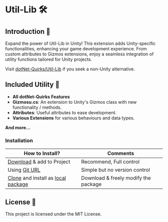 # Util-Lib 🛠️

## Introduction 🌟
Expand the power of Util-Lib in Unity! This extension adds Unity-specific functionalities, enhancing your game development experience. From custom attributes to Gizmos extensions, enjoy a seamless integration of utility functions tailored for Unity projects.  
  
Visit [dotNet-Quirks/Util-Lib](https://github.com/dotNet-Quirks/Util-Lib) if you seek a non-Unity alternative.

## Included Utility 📜
- **All dotNet-Quirks Features**
- **Gizmosu.cs**: An extension to Unity's Gizmos class with new functionality / methods.
- **Attributes**: Useful attributes to ease development.
- **Various Extensions** for various behaviours and data types.
  
**And more...**

### Installation
| **How to Install?** | Comments |
| ------------------- | -------- |
| [Download](https://docs.github.com/en/repositories/working-with-files/using-files/downloading-source-code-archives) & add to Project | Recommend, Full control |
| Using [Git URL](https://docs.unity3d.com/Manual/upm-ui-giturl.html) | Simple but no version control |
| [Clone](https://docs.github.com/en/repositories/creating-and-managing-repositories/cloning-a-repository#cloning-a-repository-to-github-desktop) and install as [local package](https://docs.unity3d.com/Manual/upm-ui-local.html) | Download & freely modify the package |

## License 📄
This project is licensed under the MIT License.
